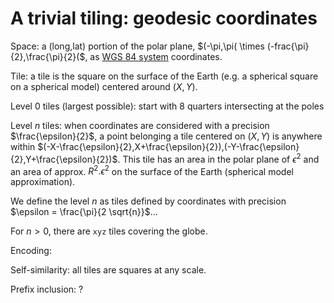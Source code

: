 # A trivial tiling: geodesic coordinates

Space: a (long,lat) portion of the polar plane, $`(-\pi,\pi( \times (-frac{\pi}{2},\frac{\pi}{2}(`$, as [WGS 84 system](https://en.wikipedia.org/wiki/World_Geodetic_System) coordinates.

Tile: a tile is the square on the surface of the Earth (e.g. a spherical square on a spherical model) centered around $`(X,Y)`$.

Level 0 tiles (largest possible): start with 8 quarters intersecting at the poles

Level _n_ tiles: when coordinates are considered with a precision $`\frac{\epsilon}{2}`$, a point belonging a tile centered on $`(X,Y)`$ is anywhere
within $`(-X-\frac{\epsilon}{2},X+\frac{\epsilon}{2}),(-Y-\frac{\epsilon}{2},Y+\frac{\epsilon}{2})`$. This tile has an area in the polar plane of $`\epsilon^2`$ and an area of approx.
$`R^2.\epsilon^2`$ on the surface of the Earth (spherical model approximation).

We define the level _n_ as tiles defined by coordinates with precision $`\epsilon = \frac{\pi}{2 \sqrt{n}}`$...

For $`n > 0`$, there are `xyz` tiles covering the globe.

Encoding:

Self-similarity: all tiles are squares at any scale.

Prefix inclusion: ?
